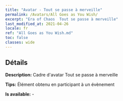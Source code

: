 ```yaml
---
title: "Avatar - Tout se passe à merveille"
permalink: /Avatars/All Goes as You Wish/
excerpt: "Era of Chaos  Tout se passe à merveille"
last_modified_at: 2021-04-26
locale: fr
ref: "All Goes as You Wish.md"
toc: false
classes: wide
---
```

## Détails

 **Description:** Cadre d'avatar Tout se passe à merveille 

 **Tips:** Élément obtenu en participant à un évènement 

 **Is available:**  - 


